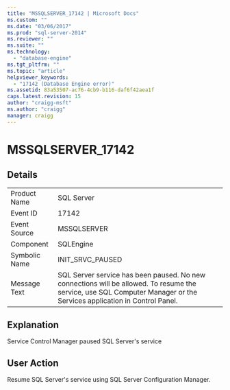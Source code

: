 ```yaml
---
title: "MSSQLSERVER_17142 | Microsoft Docs"
ms.custom: ""
ms.date: "03/06/2017"
ms.prod: "sql-server-2014"
ms.reviewer: ""
ms.suite: ""
ms.technology: 
  - "database-engine"
ms.tgt_pltfrm: ""
ms.topic: "article"
helpviewer_keywords: 
  - "17142 (Database Engine error)"
ms.assetid: 83a53507-ac76-4cb9-b116-daf6f42aea1f
caps.latest.revision: 15
author: "craigg-msft"
ms.author: "craigg"
manager: craigg
---
```

# MSSQLSERVER_17142
    
## Details  
  
|||  
|-|-|  
|Product Name|SQL Server|  
|Event ID|17142|  
|Event Source|MSSQLSERVER|  
|Component|SQLEngine|  
|Symbolic Name|INIT_SRVC_PAUSED|  
|Message Text|SQL Server service has been paused. No new connections will be allowed. To resume the service, use SQL Computer Manager or the Services application in Control Panel.|  
  
## Explanation  
 Service Control Manager paused SQL Server's service  
  
## User Action  
 Resume SQL Server's service using SQL Server Configuration Manager.  
  
  